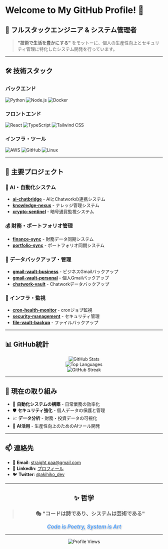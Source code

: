 # Welcome to My GitHub Profile! 👋

## 🚀 フルスタックエンジニア & システム管理者

> **"技術で生活を豊かにする"** をモットーに、個人の生産性向上とセキュリティ管理に特化したシステム開発を行っています。

---

## 🛠️ 技術スタック

### バックエンド
![Python](https://img.shields.io/badge/Python-3776AB?style=for-the-badge&logo=python&logoColor=white)
![Node.js](https://img.shields.io/badge/Node.js-43853D?style=for-the-badge&logo=node.js&logoColor=white)
![Docker](https://img.shields.io/badge/Docker-2496ED?style=for-the-badge&logo=docker&logoColor=white)

### フロントエンド
![React](https://img.shields.io/badge/React-20232A?style=for-the-badge&logo=react&logoColor=61DAFB)
![TypeScript](https://img.shields.io/badge/TypeScript-007ACC?style=for-the-badge&logo=typescript&logoColor=white)
![Tailwind CSS](https://img.shields.io/badge/Tailwind_CSS-38B2AC?style=for-the-badge&logo=tailwind-css&logoColor=white)

### インフラ・ツール
![AWS](https://img.shields.io/badge/AWS-232F3E?style=for-the-badge&logo=amazon-aws&logoColor=white)
![GitHub](https://img.shields.io/badge/GitHub-100000?style=for-the-badge&logo=github&logoColor=white)
![Linux](https://img.shields.io/badge/Linux-FCC624?style=for-the-badge&logo=linux&logoColor=black)

---

## 🎯 主要プロジェクト

### 🤖 AI・自動化システム
- **[ai-chatbridge](https://github.com/akihiko-dev/ai-chatbridge)** - AIとChatworkの連携システム
- **[knowledge-nexus](https://github.com/akihiko-dev/knowledge-nexus)** - ナレッジ管理システム
- **[crypto-sentinel](https://github.com/akihiko-dev/crypto-sentinel)** - 暗号通貨監視システム

### 💰 財務・ポートフォリオ管理
- **[finance-sync](https://github.com/akihiko-dev/finance-sync)** - 財務データ同期システム
- **[portfolio-sync](https://github.com/akihiko-dev/portfolio-sync)** - ポートフォリオ同期システム

### 📧 データバックアップ・管理
- **[gmail-vault-business](https://github.com/akihiko-dev/gmail-vault-business)** - ビジネスGmailバックアップ
- **[gmail-vault-personal](https://github.com/akihiko-dev/gmail-vault-personal)** - 個人Gmailバックアップ
- **[chatwork-vault](https://github.com/akihiko-dev/chatwork-vault)** - Chatworkデータバックアップ

### 🔧 インフラ・監視
- **[cron-health-monitor](https://github.com/akihiko-dev/cron-health-monitor)** - cronジョブ監視
- **[security-management](https://github.com/akihiko-dev/security-management)** - セキュリティ管理
- **[file-vault-backup](https://github.com/akihiko-dev/file-vault-backup)** - ファイルバックアップ

---

## 📊 GitHub統計

<div align="center">
  <img src="https://github-readme-stats.vercel.app/api?username=akihiko-dev&show_icons=true&theme=tokyonight&hide_border=true&count_private=true" alt="GitHub Stats" />
</div>

<div align="center">
  <img src="https://github-readme-stats.vercel.app/api/top-langs/?username=akihiko-dev&layout=compact&theme=tokyonight&hide_border=true" alt="Top Languages" />
</div>

<div align="center">
  <img src="https://github-readme-streak-stats.herokuapp.com/?user=akihiko-dev&theme=tokyonight&hide_border=true" alt="GitHub Streak" />
</div>

---

## 🎯 現在の取り組み

- 🔄 **自動化システムの構築** - 日常業務の効率化
- 🛡️ **セキュリティ強化** - 個人データの保護と管理
- 📈 **データ分析** - 財務・投資データの可視化
- 🤖 **AI活用** - 生産性向上のためのAIツール開発

---

## 📫 連絡先

- 📧 **Email**: [straight.paa@gmail.com](mailto:straight.paa@gmail.com)
- 💼 **LinkedIn**: [プロフィール](https://linkedin.com/in/akihiko-dev)
- 🐦 **Twitter**: [@akihiko_dev](https://twitter.com/akihiko_dev)

---

<div align="center">

## ✨ 哲学

> ### 🎭 **"コードは詩であり、システムは芸術である"**

<div style="font-size: 1.2em; color: #58a6ff; font-weight: bold; text-shadow: 2px 2px 4px rgba(0,0,0,0.3);">
  <em>Code is Poetry, System is Art</em>
</div>

</div>

---

<div align="center">
  <img src="https://komarev.com/ghpvc/?username=akihiko-dev&style=for-the-badge&color=blue" alt="Profile Views" />
</div>